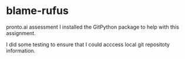 # blame-rufus
pronto.ai assessment
I installed the GitPython package to help with this assignment.

I did some testing to ensure that I could acccess local git repositoty information.
